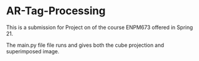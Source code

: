 # AR-Tag-Processing

This is a submission for Project on of the course ENPM673 offered in Spring 21. 

The main.py file file runs and gives both the cube projection and superimposed image.
